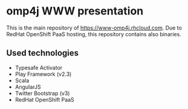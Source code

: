 omp4j WWW presentation
======================

This is the main repository of https://www-omp4j.rhcloud.com. Due to RedHat OpenShift PaaS hosting, this repository contains also binaries.

Used technologies
-----------------
- Typesafe Activator
- Play Framework (v2.3)
- Scala
- AngularJS
- Twitter Bootstrap (v3)
- RedHat OpenShift PaaS
